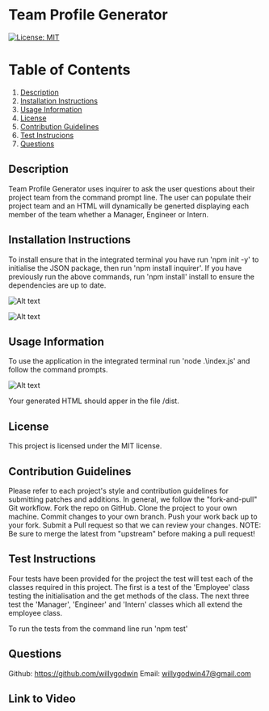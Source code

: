 # Team Profile Generator
[![License: MIT](https://img.shields.io/badge/License-MIT-yellow.svg)](https://opensource.org/licenses/MIT)


# Table of Contents
1. [Description](#description) 
2. [Installation Instructions](#installation-instructions)  
3. [Usage Information](#usage-information)  
4. [License](#license)  
5. [Contribution Guidelines](#contribution-guidelines)  
6. [Test Instrucions](#test-instructions)  
7. [Questions](#questions) 


## Description
Team Profile Generator uses inquirer to ask the user questions about their project team from the command prompt line. The user can populate their project team and an HTML will dynamically be generted displaying each member of the team whether a Manager, Engineer or Intern.  


## Installation Instructions
To install ensure that in the integrated terminal you have run 'npm init -y' to initialise the JSON package, then run 'npm install inquirer'. If you have previously run the above commands, run 'npm install' install to ensure the dependencies are up to date. 

![Alt text](/screenshots/init.JPG?raw=true "init") 

![Alt text](/screenshots/install.JPG?raw=true "install")


## Usage Information 
To use the application in the integrated terminal run 'node .\index.js' and follow the command prompts. 

![Alt text](/screenshots/run.JPG?raw=true "run")

Your generated HTML should apper in the file /dist.


## License
This project is licensed under the MIT license.


## Contribution Guidelines
Please refer to each project's style and contribution guidelines for submitting patches and additions. In general, we follow the "fork-and-pull" Git workflow.
Fork the repo on GitHub. 
Clone the project to your own machine. 
Commit changes to your own branch. 
Push your work back up to your fork. Submit a Pull request so that we can review your changes. 
NOTE: Be sure to merge the latest from "upstream" before making a pull request!


## Test Instructions
Four tests have been provided for the project the test will test each of the classes required in this project. 
The first is a test of the 'Employee' class testing the initialisation and the get methods of the class. 
The next three test the 'Manager', 'Engineer' and 'Intern' classes which all extend the employee class. 

To run the tests from the command line run 'npm test'


## Questions 
Github:
https://github.com/willygodwin
Email:
willygodwin47@gmail.com

## Link to Video
